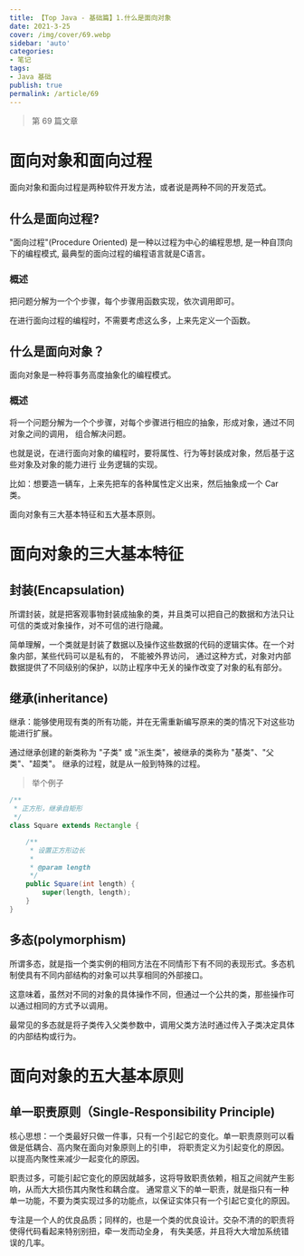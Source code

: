 ```yaml
---
title: 【Top Java - 基础篇】1.什么是面向对象
date: 2021-3-25
cover: /img/cover/69.webp
sidebar: 'auto'
categories:
- 笔记
tags:
- Java 基础
publish: true
permalink: /article/69
---
```


> 第 69 篇文章
<!-- more -->

# 面向对象和面向过程
面向对象和面向过程是两种软件开发方法，或者说是两种不同的开发范式。

## 什么是面向过程?
"面向过程"(Procedure Oriented) 是一种以过程为中心的编程思想, 是一种自顶向下的编程模式, 最典型的面向过程的编程语言就是C语言。
### 概述
把问题分解为一个个步骤，每个步骤用函数实现，依次调用即可。

在进行面向过程的编程时，不需要考虑这么多，上来先定义一个函数。

## 什么是面向对象？
面向对象是一种将事务高度抽象化的编程模式。
### 概述
将一个问题分解为一个个步骤，对每个步骤进行相应的抽象，形成对象，通过不同对象之间的调用，
组合解决问题。

也就是说，在进行面向对象的编程时，要将属性、行为等封装成对象，然后基于这些对象及对象的能力进行
业务逻辑的实现。

比如：想要造一辆车，上来先把车的各种属性定义出来，然后抽象成一个 Car 类。

面向对象有三大基本特征和五大基本原则。


# 面向对象的三大基本特征
## 封装(Encapsulation)
所谓封装，就是把客观事物封装成抽象的类，并且类可以把自己的数据和方法只让可信的类或对象操作，对不可信的进行隐藏。

简单理解，一个类就是封装了数据以及操作这些数据的代码的逻辑实体。在一个对象内部，某些代码可以是私有的，
不能被外界访问， 通过这种方式，对象对内部数据提供了不同级别的保护，以防止程序中无关的操作改变了对象的私有部分。
## 继承(inheritance)
继承：能够使用现有类的所有功能，并在无需重新编写原来的类的情况下对这些功能进行扩展。

通过继承创建的新类称为 "子类" 或 "派生类"，被继承的类称为 "基类"、"父类"、"超类"。 继承的过程，就是从一般到特殊的过程。

> 举个例子
```java 
/**
 * 正方形，继承自矩形
 */
class Square extends Rectangle {

    /**
     * 设置正方形边长
     *
     * @param length
     */
    public Square(int length) {
        super(length, length);
    }
}
```
## 多态(polymorphism)
所谓多态，就是指一个类实例的相同方法在不同情形下有不同的表现形式。多态机制使具有不同内部结构的对象可以共享相同的外部接口。

这意味着，虽然对不同的对象的具体操作不同，但通过一个公共的类，那些操作可以通过相同的方式予以调用。

最常见的多态就是将子类传入父类参数中，调用父类方法时通过传入子类决定具体的内部结构或行为。

# 面向对象的五大基本原则
## 单一职责原则（Single-Responsibility Principle)
核心思想：一个类最好只做一件事，只有一个引起它的变化。单一职责原则可以看做是低耦合、高内聚在面向对象原则上的引申，
将职责定义为引起变化的原因。以提高内聚性来减少一起变化的原因。

职责过多，可能引起它变化的原因就越多，这将导致职责依赖，相互之间就产生影响，从而大大损伤其内聚性和耦合度。
通常意义下的单一职责，就是指只有一种单一功能，不要为类实现过多的功能点，以保证实体只有一个引起它变化的原因。

专注是一个人的优良品质；同样的，也是一个类的优良设计。交杂不清的的职责将使得代码看起来特别别扭，牵一发而动全身，
有失美感，并且将大大增加系统错误的几率。